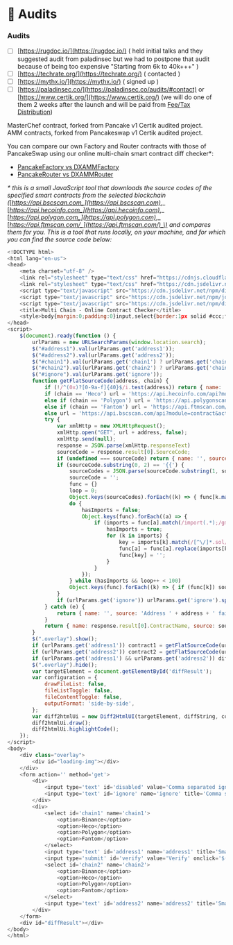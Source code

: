 # 📕 Audits

### Audits

* [ ] [https://rugdoc.io/​](https://rugdoc.io/) \( held initial talks and they suggested audit from paladinsec but we had to postpone that audit because of being too expensive "Starting from 6k to 40k+++"  \)
* [ ] [https://techrate.org/](https://techrate.org/) \( contacted \)
* [ ] [https://mythx.io/](https://mythx.io/) \( signed up \)
* [ ] [https://paladinsec.co/](https://paladinsec.co/audits/#contact) or [https://www.certik.org/](https://www.certik.org/)  \(we will do one of them 2 weeks after the launch and will be paid from [Fee/Tax Distribution](../features/deposit-fee-redistribution.md)\)

MasterChef contract, forked from Pancake v1 Certik audited project.  
AMM contracts, forked from Pancakeswap v1 Certik audited project.

You can compare our own Factory and Router contracts with those of PancakeSwap using our online multi-chain smart contract diff checker\*:

* [PancakeFactory vs DXAMMFactory](https://galaxyfinance.one/contractdiffchecker.html?ignore=Pancake%2Cpancake%2CCake%2CGalaxy%2Cpragma+solidity.*&chain1=Binance&address1=0xBCfCcbde45cE874adCB698cC183deBcF17952812&chain2=Binance&address2=0xd7581640DBfC558b3f4d729B8f8c60e0122511F8) 
* [PancakeRouter vs DXAMMRouter](https://galaxyfinance.one/contractdiffchecker.html?ignore=Pancake%2CGalaxy%2Cpragma+solidity.*&chain1=Binance&address1=0x05ff2b0db69458a0750badebc4f9e13add608c7f&chain2=Binance&address2=0x3d492a1Cf02112f201721544e13a5e239a5258d9) 

_\* this is a small JavaScript tool that downloads the source codes of the specified smart contracts from the selected blockchain \(_[_https://api.bscscan.com_](https://api.bscscan.com)_,_ [_https://api.hecoinfo.com_](https://api.hecoinfo.com)_,_ [_https://api.polygon.com_](https://api.polygon.com)_,_ [_https://api.ftmscan.com/_](https://api.ftmscan.com/)_\) and compares them for you. This is a tool that runs locally, on your machine, and for which you can find the source code below:_

```javascript
<!DOCTYPE html>
<html lang="en-us">
<head>
    <meta charset="utf-8" />
    <link rel="stylesheet" type="text/css" href="https://cdnjs.cloudflare.com/ajax/libs/highlight.js/10.7.1/styles/github.min.css" />
    <link rel="stylesheet" type="text/css" href="https://cdn.jsdelivr.net/npm/diff2html/bundles/css/diff2html.min.css" />
    <script type="text/javascript" src="https://cdn.jsdelivr.net/npm/diff2html/bundles/js/diff2html-ui.min.js"></script>
    <script type="text/javascript" src="https://cdn.jsdelivr.net/npm/jquery@3.6.0/dist/jquery.min.js"></script>
    <script type="text/javascript" src="https://cdn.jsdelivr.net/npm/diff@5.0.0/dist/diff.min.js"></script>
    <title>Multi Chain - Online Contract Checker</title>
    <style>body{margin:0;padding:0}input,select{border:1px solid #ccc;font-size:17px;padding:.5em;margin:.1em}#disabled{width:260px}#ignore{width:75%}#address1,#address2{width:35%}#verify{width:70px}#diffResult{clear:both;margin:.1em}#loading-img{background:url(http://preloaders.net/preloaders/360/Velocity.gif) center center no-repeat;height:100%;z-index:20}.overlay{background:#e9e9e9;display:none;position:absolute;top:0;right:0;bottom:0;left:0;opacity:.5}</style>
</head>
<script>
    $(document).ready(function () {
        urlParams = new URLSearchParams(window.location.search);
        $("#address1").val(urlParams.get('address1'));
        $("#address2").val(urlParams.get('address2'));
        $("#chain1").val(urlParams.get('chain1') ? urlParams.get('chain1') : 'Binance');
        $("#chain2").val(urlParams.get('chain2') ? urlParams.get('chain2') : 'Binance');
        $("#ignore").val(urlParams.get('ignore'));
        function getFlatSourceCode(address, chain) {
            if (!/^(0x)?[0-9a-f]{40}$/i.test(address)) return { name: '', source: 'Invalid address: ' + address};
            if (chain == 'Heco') url = 'https://api.hecoinfo.com/api?module=contract&action=getsourcecode&apikey=5G3VJVUHVXCHY4JB1VECKYUMMPZCMXVZH6&address=';
            else if (chain == 'Polygon') url = 'https://api.polygonscan.com/api?module=contract&action=getsourcecode&apikey=WJXAMUTNMUV98I5NQPYM4URY2YK9RIBW25&address=';
            else if (chain == 'Fantom') url = 'https://api.ftmscan.com/api?module=contract&action=getsourcecode&apikey=H78J721C8UY75RIRJPZZ9BXMFJ2J15E2G9&address=';
            else url = 'https://api.bscscan.com/api?module=contract&action=getsourcecode&apikey=E1GZ8ZJZ1G2KC314EPJQQIP8MCAG9X553D&address=';
            try {
                var xmlHttp = new XMLHttpRequest();
                xmlHttp.open("GET", url + address, false);
                xmlHttp.send(null);
                response = JSON.parse(xmlHttp.responseText)
                sourceCode = response.result[0].SourceCode;
                if (undefined === sourceCode) return { name: '', source: 'Address ' + address + ' ' + (undefined === response.result ? 'Failed to get sourcecode' : response.result)};
                if (sourceCode.substring(0, 2) == '{{') {
                    sourceCodes = JSON.parse(sourceCode.substring(1, sourceCode.length - 1)).sources;
                    sourceCode = '';
                    func = {}
                    loop = 0;
                    Object.keys(sourceCodes).forEach((k) => { func[k.match(/[^\/]*.sol/).pop()] = sourceCodes[k].content.replace(/\n/g, '\n'); })
                    do {
                        hasImports = false;
                        Object.keys(func).forEach((a) => {
                            if (imports = func[a].match(/import(.*);/gm)) {
                                hasImports = true;
                                for (k in imports) {
                                    key = imports[k].match(/[^\/]*.sol/).pop();
                                    func[a] = func[a].replace(imports[k], func[key])
                                    func[key] = '';
                                }
                            }
                        });
                    } while (hasImports && loop++ < 100)
                    Object.keys(func).forEach((k) => { if (func[k]) sourceCode = func[k]; })
                }
                if (urlParams.get('ignore')) urlParams.get('ignore').split(',').map(function (e) { sourceCode = sourceCode.replace(new RegExp(e, 'gm'), ''); })
            } catch (e) {
                return { name: '', source: 'Address ' + address + ' failed to get sourcecode.' + e};
            }
            return { name: response.result[0].ContractName, source: sourceCode.replace(/\r+/g, '\n').replace(/\n{2,}/g, '\n').trim() };
        }
        $(".overlay").show();
        if (urlParams.get('address1')) contract1 = getFlatSourceCode(urlParams.get('address1'), urlParams.get('chain1'));
        if (urlParams.get('address2')) contract2 = getFlatSourceCode(urlParams.get('address2'), urlParams.get('chain2'));
        if (urlParams.get('address1') && urlParams.get('address2')) diffString = Diff.createTwoFilesPatch(contract1.name, contract2.name, contract1.source, contract2.source);
        $(".overlay").hide();
        var targetElement = document.getElementById('diffResult');
        var configuration = {
            drawFileList: false,
            fileListToggle: false,
            fileContentToggle: false,
            outputFormat: 'side-by-side',
        };
        var diff2htmlUi = new Diff2HtmlUI(targetElement, diffString, configuration);
        diff2htmlUi.draw();
        diff2htmlUi.highlightCode();
    });
</script>
<body>
    <div class="overlay">
        <div id="loading-img"></div>
    </div>
    <form action='' method='get'>
        <div>
            <input type='text' id='disabled' value='Comma separated ignored words' disabled>
            <input type='text' id='ignore' name='ignore' title='Comma separated ignored words' placeholder='Comma separated ignored words'>
        </div>
        <div>
            <select id='chain1' name='chain1'>
                <option>Binance</option>
                <option>Heco</option>
                <option>Polygon</option>
                <option>Fantom</option>
            </select>
            <input type='text' id='address1' name='address1' title='Smart contract address' placeholder='Smart contract address'>
            <input type='submit' id='verify' value='Verify' onclick='$(".overlay").show();'>
            <select id='chain2' name='chain2'>
                <option>Binance</option>
                <option>Heco</option>
                <option>Polygon</option>
                <option>Fantom</option>
            </select>
            <input type='text' id='address2' name='address2' title='Smart contract address' placeholder='Smart contract address'>
        </div>
    </form>
    <div id="diffResult"></div>
</body>
</html>
```

  
      


